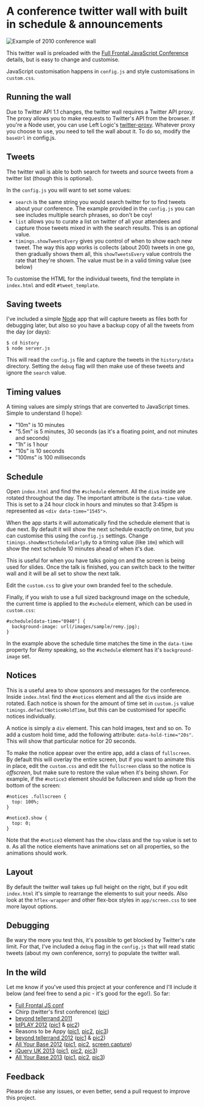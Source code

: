# A conference twitter wall with built in schedule & announcements

![Example of 2010 conference wall](http://i.imgur.com/LdPaw.png)

This twitter wall is preloaded with the [Full Frontal JavaScript Conference](http://full-frontal.org) details, but is easy to change and customise.

JavaScript customisation happens in `config.js` and style customisations in `custom.css`.

## Running the wall

Due to Twitter API 1.1 changes, the twitter wall requires a Twitter API proxy. The proxy allows you to make requests to Twitter's API from the browser. If you're a Node user, you can use Left Logic's [twitter-proxy](https://github.com/leftlogic/twitter-proxy). Whatever proxy you choose to use, you need to tell the wall about it. To do so, modify the `baseUrl` in config.js.

## Tweets

The twitter wall is able to both search for tweets and source tweets from a twitter list (though this is optional).

In the `config.js` you will want to set some values:

- `search` is the same string you would search twitter for to find tweets about your conference. The example provided in the `config.js` you can see includes multiple search phrases, so don't be coy!
- `list` allows you to curate a list on twitter of all your attendees and capture those tweets mixed in with the search results. This is an optional value.
- `timings.showTweetsEvery` gives you control of when to show each new tweet. The way this app works is collects (about 200) tweets in one go, then gradually shows them all, this `showTweetsEvery` value controls the rate that they're shown. The value must be in a valid timing value (see below)

To customise the HTML for the individual tweets, find the template in `index.html` and edit `#tweet_template`.

## Saving tweets

I've included a simple [Node](http://nodejs.org) app that will capture tweets as files both for debugging later, but also so you have a backup copy of all the tweets from the day (or days):

    $ cd history
    $ node server.js

This will read the `config.js` file and capture the tweets in the `history/data` directory.  Setting the `debug` flag will then make use of these tweets and ignore the `search` value.

## Timing values

A timing values are simply strings that are converted to JavaScript times. Simple to understand (I hope):

- "10m" is 10 minutes
- "5.5m" is 5 minutes, 30 seconds (as it's a floating point, and not minutes and seconds)
- "1h" is 1 hour
- "10s" is 10 seconds
- "100ms" is 100 milliseconds

## Schedule

Open `index.html` and find the `#schedule` element. All the `div`s inside are rotated throughout the day. The important attribute is the `data-time` value. This is set to a 24 hour clock in hours and minutes so that 3:45pm is represented as `<div data-time="1545">`.

When the app starts it will automatically find the schedule element that is due next. By default it will show the next schedule exactly on time, but you can customise this using the `config.js` settings. Change `timings.showNextScheduleEarlyBy` to a timing value (like `10m`) which will show the next schedule 10 minutes ahead of when it's due.

This is useful for when you have talks going on and the screen is being used for slides. Once the talk is finished, you can switch back to the twitter wall and it will be all set to show the next talk.

Edit the `custom.css` to give your own branded feel to the schedule.

Finally, if you wish to use a full sized background image on the schedule, the current time is applied to the `#schedule` element, which can be used in `custom.css`:

    #schedule[data-time="0940"] {
      background-image: url(/images/sample/remy.jpg);
    }

In the example above the schedule time matches the time in the `data-time` property for *Remy* speaking, so the `#schedule` element has it's `background-image` set.

## Notices

This is a useful area to show sponsors and messages for the conference. Inside `index.html` find the `#notices` element and all the `div`s inside are rotated.  Each notice is shown for the amount of time set in `custom.js` value `timings.defaultNoticeHoldTime`, but this can be customised for specific notices individually.

A notice is simply a `div` element. This can hold images, text and so on. To add a custom hold time, add the following attribute: `data-hold-time="20s"`. This will show that particular notice for 20 seconds.

To make the notice appear over the entire app, add a class of `fullscreen`. By default this will overlay the entire screen, but if you want to animate this in place, edit the `custom.css` and edit the `fullscreen` class so the notice is *offscreen*, but make sure to restore the value when it's being shown. For example, if the `#notice3` element should be fullscreen and slide up from the bottom of the screen:

    #notices .fullscreen {
      top: 100%;
    }

    #notice3.show {
      top: 0;
    }

Note that the `#notice3` element has the `show` class and the `top` value is set to `0`. As all the notice elements have animations set on all properties, so the animations should work.

## Layout

By default the twitter wall takes up full height on the right, but if you edit `index.html` it's simple to rearrange the elements to suit your needs.  Also look at the `hflex-wrapper` and other flex-box styles in `app/screen.css` to see more layout options.

## Debugging

Be wary the more you test this, it's possible to get blocked by Twitter's rate limit. For that, I've included a `debug` flag in the `config.js` that will read static tweets (about my own conference, sorry) to populate the twitter wall.

## In the wild

Let me know if you've used this project at your conference and I'll include it below (and feel free to send a pic - it's good for the ego!). So far:

- [Full Frontal JS conf](http://full-frontal.org)
- Chirp (twitter's first conference) ([pic](http://twitpic.com/1fmeuu))
- [beyond tellerrand 2011](http://2011.beyondtellerrand.com)
- [btPLAY 2012](http://play12.beyondtellerrand.com) ([pic1](http://farm6.staticflickr.com/5034/7112179285_84ee84f1a3_z.jpg) & [pic2](http://farm8.staticflickr.com/7037/7128059037_bdebfe7937_z.jpg))
- Reasons to be Appy ([pic1](http://farm4.staticflickr.com/3666/10582556835_4bac49f24f_b.jpg), [pic2](http://farm4.staticflickr.com/3816/10582561915_84e7b1d448_b.jpg), [pic3](http://farm4.staticflickr.com/3778/10582609074_3a1e31260d_b.jpg))
- [beyond tellerrand 2012](http://2012.beyondtellerrand.com) ([pic1](http://farm9.staticflickr.com/8480/8221718069_a73a5ab015_o.jpg) & [pic2](http://farm9.staticflickr.com/8197/8219459243_74ba503dea_o.jpg))
- [All Your Base 2012](http://allyourbaseconf.com/2012/) ([pic1](http://farm6.staticflickr.com/5493/10582898233_2069b69685_b.jpg), [pic2](http://farm4.staticflickr.com/3750/10582906763_f22d4262c0_b.jpg), [screen capture](http://vimeo.com/78026516))
- [jQuery UK 2013](http://events.jquery.org/2013/uk/) ([pic1](http://farm4.staticflickr.com/3670/10582663285_4e42e21155_b.jpg), [pic2](http://farm3.staticflickr.com/2814/10582740174_0d35b2cc71_b.jpg), [pic3](http://farm6.staticflickr.com/5495/10582691656_a028a53c8c_b.jpg))
- [All Your Base 2013](http://allyourbaseconf.com/) ([pic1](http://farm6.staticflickr.com/5496/10742461514_6326700e9a_b.jpg), [pic2](http://farm4.staticflickr.com/3780/10582771975_23b8d4eb21_b.jpg), [pic3](http://farm8.staticflickr.com/7360/10583050753_0d32588ab5_b.jpg))

## Feedback

Please do raise any issues, or even better, send a pull request to improve this project.
